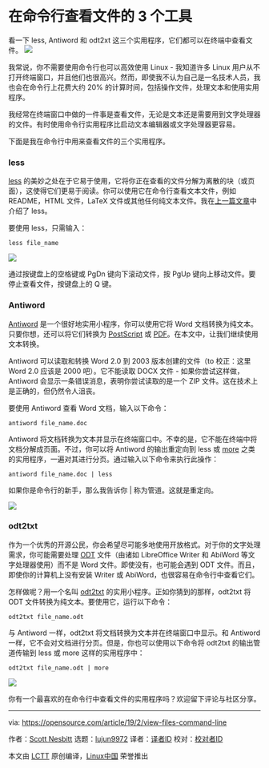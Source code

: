 [#]: collector: (lujun9972)
[#]: translator: (MjSeven)
[#]: reviewer: ( )
[#]: publisher: ( )
[#]: url: ( )
[#]: subject: (3 tools for viewing files at the command line)
[#]: via: (https://opensource.com/article/19/2/view-files-command-line)
[#]: author: (Scott Nesbitt https://opensource.com/users/scottnesbitt)

在命令行查看文件的 3 个工具
======
看一下 less, Antiword 和 odt2xt 这三个实用程序，它们都可以在终端中查看文件。
![](https://opensource.com/sites/default/files/styles/image-full-size/public/lead-images/command_line_prompt.png?itok=wbGiJ_yg)

我常说，你不需要使用命令行也可以高效使用 Linux - 我知道许多 Linux 用户从不打开终端窗口，并且他们也很高兴。然而，即使我不认为自己是一名技术人员，我也会在命令行上花费大约 20% 的计算时间，包括操作文件，处理文本和使用实用程序。

我经常在终端窗口中做的一件事是查看文件，无论是文本还是需要用到文字处理器的文件。有时使用命令行实用程序比启动文本编辑器或文字处理器更容易。

下面是我在命令行中用来查看文件的三个实用程序。

### less

[less][1] 的美妙之处在于它易于使用，它将你正在查看的文件分解为离散的块（或页面），这使得它们更易于阅读。你可以使用它在命令行查看文本文件，例如 README，HTML 文件，LaTeX 文件或其他任何纯文本文件。我在[上一篇文章][2]中介绍了 less。

要使用 less，只需输入：

```
less file_name
```

![](https://opensource.com/sites/default/files/uploads/less.png)

通过按键盘上的空格键或 PgDn 键向下滚动文件，按 PgUp 键向上移动文件。要停止查看文件，按键盘上的 Q 键。

### Antiword

[Antiword][3] 是一个很好地实用小程序，你可以使用它将 Word 文档转换为纯文本。只要你想，还可以将它们转换为 [PostScript][4] 或 [PDF][5]。在本文中，让我们继续使用文本转换。

Antiword 可以读取和转换 Word 2.0 到 2003 版本创建的文件（to 校正：这里 Word 2.0 应该是 2000 吧）。它不能读取 DOCX 文件 - 如果你尝试这样做，Antiword 会显示一条错误消息，表明你尝试读取的是一个 ZIP 文件。这在技术上是正确的，但仍然令人沮丧。

要使用 Antiword 查看 Word 文档，输入以下命令：

```
antiword file_name.doc
```

Antiword 将文档转换为文本并显示在终端窗口中。不幸的是，它不能在终端中将文档分解成页面。不过，你可以将 Antiword 的输出重定向到 less 或 [more][6] 之类的实用程序，一遍对其进行分页。通过输入以下命令来执行此操作：

```
antiword file_name.doc | less
```

如果你是命令行的新手，那么我告诉你 | 称为管道。这就是重定向。

![](https://opensource.com/sites/default/files/uploads/antiword.png)

### odt2txt

作为一个优秀的开源公民，你会希望尽可能多地使用开放格式。对于你的文字处理需求，你可能需要处理 [ODT][7] 文件（由诸如 LibreOffice Writer 和 AbiWord 等文字处理器使用）而不是 Word 文件。即使没有，也可能会遇到 ODT 文件。而且，即使你的计算机上没有安装 Writer 或 AbiWord，也很容易在命令行中查看它们。

怎样做呢？用一个名叫 [odt2txt][8] 的实用小程序。正如你猜到的那样，odt2txt 将 ODT 文件转换为纯文本。要使用它，运行以下命令：

```
odt2txt file_name.odt
```

与 Antiword 一样，odt2txt 将文档转换为文本并在终端窗口中显示。和 Antiword 一样，它不会对文档进行分页。但是，你也可以使用以下命令将 odt2txt 的输出管道传输到 less 或 more 这样的实用程序中：

```
odt2txt file_name.odt | more
```

![](https://opensource.com/sites/default/files/uploads/odt2txt.png)

你有一个最喜欢的在命令行中查看文件的实用程序吗？欢迎留下评论与社区分享。

--------------------------------------------------------------------------------

via: https://opensource.com/article/19/2/view-files-command-line

作者：[Scott Nesbitt][a]
选题：[lujun9972][b]
译者：[译者ID](https://github.com/译者ID)
校对：[校对者ID](https://github.com/校对者ID)

本文由 [LCTT](https://github.com/LCTT/TranslateProject) 原创编译，[Linux中国](https://linux.cn/) 荣誉推出

[a]: https://opensource.com/users/scottnesbitt
[b]: https://github.com/lujun9972
[1]: https://www.gnu.org/software/less/
[2]: https://opensource.com/article/18/4/using-less-view-text-files-command-line
[3]: http://www.winfield.demon.nl/
[4]: http://en.wikipedia.org/wiki/PostScript
[5]: http://en.wikipedia.org/wiki/Portable_Document_Format
[6]: https://opensource.com/article/19/1/more-text-files-linux
[7]: http://en.wikipedia.org/wiki/OpenDocument
[8]: https://github.com/dstosberg/odt2txt
